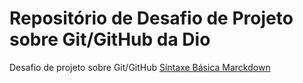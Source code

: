 # Repositório de Desafio de Projeto sobre Git/GitHub da Dio
Desafio de projeto sobre Git/GitHub
[Síntaxe Básica Marckdown](https://www.markdownguide.org/)
